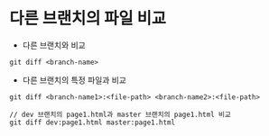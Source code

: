 # 다른 브랜치의 파일 비교

- 다른 브랜치와 비교
```git
git diff <branch-name>
```

- 다른 브랜치의 특정 파일과 비교
```git
git diff <branch-name1>:<file-path> <branch-name2>:<file-path>
```
```git
// dev 브랜치의 page1.html과 master 브랜치의 page1.html 비교
git diff dev:page1.html master:page1.html
```
